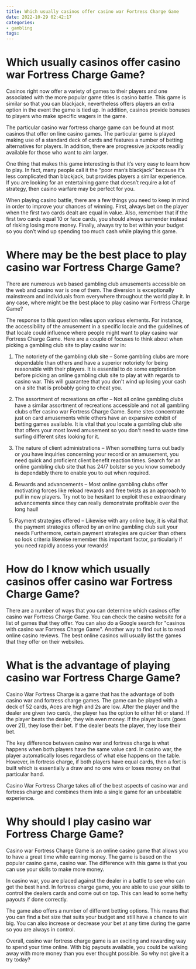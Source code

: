```yaml
---
title: Which usually casinos offer casino war Fortress Charge Game 
date: 2022-10-29 02:42:17
categories:
- gambling
tags:
---
```



#  Which usually casinos offer casino war Fortress Charge Game? 

Casinos right now offer a variety of games to their players and one associated with the more popular game titles is casino battle. This game is similar so that you can blackjack, nevertheless offers players an extra option in the event the game is tied up. In addition, casinos provide bonuses to players who make specific wagers in the game.

The particular casino war fortress charge game can be found at most casinos that offer on line casino games. The particular game is played making use of a standard deck of cards and features a number of betting alternatives for players. In addition, there are progressive jackpots readily available for those who want to aim larger.

One thing that makes this game interesting is that it’s very easy to learn how to play. In fact, many people call it the “poor man’s blackjack” because it’s less complicated than blackjack, but provides players a similar experience. If you are looking for an entertaining game that doesn’t require a lot of strategy, then casino warfare may be perfect for you. 

When playing casino battle, there are a few things you need to keep in mind in order to improve your chances of winning. First, always bet on the player when the first two cards dealt are equal in value. Also, remember that if the first two cards equal 10 or face cards, you should always surrender instead of risking losing more money. Finally, always try to bet within your budget so you don’t wind up spending too much cash while playing this game.

#  Where may be the best place to play casino war Fortress Charge Game? 

There are numerous web based gambling club amusements accessible on the web and casino war is one of them. The diversion is exceptionally mainstream and individuals from everywhere throughout the world play it. In any case, where might be the best place to play casino war Fortress Charge Game?

The response to this question relies upon various elements. For instance, the accessibility of the amusement in a specific locale and the guidelines of that locale could influence where people might want to play casino war Fortress Charge Game. Here are a couple of focuses to think about when picking a gambling club site to play casino war in:

1. The notoriety of the gambling club site – Some gambling clubs are more dependable than others and have a superior notoriety for being reasonable with their players. It is essential to do some exploration before picking an online gambling club site to play at with regards to casino war. This will guarantee that you don't wind up losing your cash on a site that is probably going to cheat you. 

2. The assortment of recreations on offer – Not all online gambling clubs have a similar assortment of recreations accessible and not all gambling clubs offer casino war Fortress Charge Game. Some sites concentrate just on card amusements while others have an expansive exhibit of betting games available. It is vital that you locate a gambling club site that offers your most loved amusement so you don't need to waste time surfing different sites looking for it. 

3. The nature of client administrations – When something turns out badly or you have inquiries concerning your record or an amusement, you need quick and proficient client benefit reaction times. Search for an online gambling club site that has 24/7 bolster so you know somebody is dependably there to enable you to out when required. 

4. Rewards and advancements – Most online gambling clubs offer motivating forces like reload rewards and free twists as an approach to pull in new players. Try not to be hesitant to exploit these extraordinary advancements since they can really demonstrate profitable over the long haul! 

5. Payment strategies offered – Likewise with any online buy, it is vital that the payment strategies offered by an online gambling club suit your needs Furthermore, certain payment strategies are quicker than others so look criteria likewise remember this important factor, particularly if you need rapidly access your rewards!

#  How do I know which usually casinos offer casino war Fortress Charge Game? 

There are a number of ways that you can determine which casinos offer casino war Fortress Charge Game. You can check the casino website for a list of games that they offer. You can also do a Google search for "casinos with casino war Fortress Charge Game". Another way to find out is to read online casino reviews. The best online casinos will usually list the games that they offer on their websites.

#  What is the advantage of playing casino war Fortress Charge Game? 

Casino War Fortress Charge is a game that has the advantage of both casino war and fortress charge games. The game can be played with a deck of 52 cards, Aces are high and 2s are low. After the player and the dealer are given two cards, the player has the option to either hit or stand. If the player beats the dealer, they win even money. If the player busts (goes over 21), they lose their bet. If the dealer beats the player, they lose their bet.

The key difference between casino war and fortress charge is what happens when both players have the same value card. In casino war, the player automatically loses regardless of what else happens on the table. However, in fortress charge, if both players have equal cards, then a fort is built which is essentially a draw and no one wins or loses money on that particular hand. 

 Casino War Fortress Charge takes all of the best aspects of casino war and fortress charge and combines them into a single game for an unbeatable experience.

#  Why should I play casino war Fortress Charge Game?

Casino war Fortress Charge Game is an online casino game that allows you to have a great time while earning money. The game is based on the popular casino game, casino war. The difference with this game is that you can use your skills to make more money.

In casino war, you are placed against the dealer in a battle to see who can get the best hand. In fortress charge game, you are able to use your skills to control the dealers cards and come out on top. This can lead to some hefty payouts if done correctly.

The game also offers a number of different betting options. This means that you can find a bet size that suits your budget and still have a chance to win big. You can also increase or decrease your bet at any time during the game so you are always in control.

Overall, casino war fortress charge game is an exciting and rewarding way to spend your time online. With big payouts available, you could be walking away with more money than you ever thought possible. So why not give it a try today?
